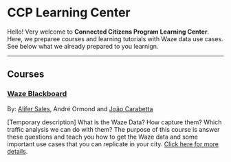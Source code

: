 # CCP Learning Center

Hello! Very welcome to **Connected Citizens Program Learning Center**. Here, we preparee courses and learning tutorials with Waze data use cases. See below what we already prepared to you learnign.

---

## Courses

### [Waze Blackboard](blackboard)
By: [Alifer Sales](https://github.com/AliferSales), André Ormond and [João Carabetta](https://github.com/JoaoCarabetta)

[Temporary description] What is the Waze Data? How capture them? Which traffic analysis we can do with them? The purpose of this course is answer these questions and teach you how to get the Waze data and some important use cases that you can replicate in your city. [Click here for more details](blackboard).
